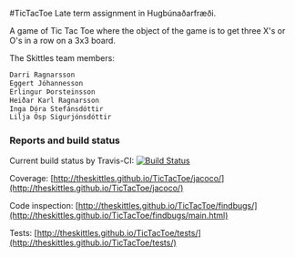 #TicTacToe
Late term assignment in Hugbúnaðarfræði.

A game of Tic Tac Toe where the object of the game is to get three X's or O's in a row on a 3x3 board.

The Skittles team members:
```sh
Darri Ragnarsson
Eggert Jóhannesson
Erlingur Þorsteinsson
Heiðar Karl Ragnarsson
Inga Dóra Stefánsdóttir
Lilja Ösp Sigurjónsdóttir
```

### Reports and build status

Current build status by Travis-CI:
[![Build Status](https://travis-ci.org/TheSkittles/TicTacToe.svg?branch=master)](https://travis-ci.org/TheSkittles/TicTacToe)

Coverage:
[http://theskittles.github.io/TicTacToe/jacoco/](http://theskittles.github.io/TicTacToe/jacoco/)

Code inspection:
[http://theskittles.github.io/TicTacToe/findbugs/](http://theskittles.github.io/TicTacToe/findbugs/main.html)

Tests:
[http://theskittles.github.io/TicTacToe/tests/](http://theskittles.github.io/TicTacToe/tests/)

